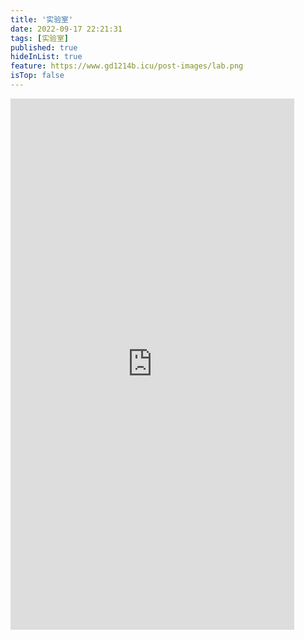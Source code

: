 ```yaml
---
title: '实验室'
date: 2022-09-17 22:21:31
tags: [实验室]
published: true
hideInList: true
feature: https://www.gd1214b.icu/post-images/lab.png
isTop: false
---
```

<iframe  
 height=850 
 width=90% 
 src="http://www.312345.com/" 
 frameborder=0  
 allowfullscreen>
 </iframe>
